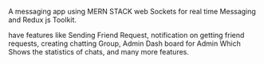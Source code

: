 A messaging app using MERN STACK web Sockets for real time Messaging and Redux js Toolkit.

have features like Sending Friend Request, notification on getting friend requests, creating chatting Group, Admin Dash board for Admin Which Shows the statistics of chats, and many more features.
